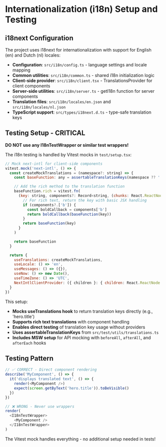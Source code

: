 # Internationalization (i18n) Setup and Testing

## i18next Configuration

The project uses i18next for internationalization with support for English (en) and Dutch (nl) locales:

- **Configuration**: `src/i18n/config.ts` - language settings and locale mapping
- **Common utilities**: `src/i18n/common.ts` - shared i18n initialization logic
- **Client-side provider**: `src/i18n/client.tsx` - TranslationsProvider for client components
- **Server-side utilities**: `src/i18n/server.ts` - getI18n function for server components
- **Translation files**: `src/i18n/locales/en.json` and `src/i18n/locales/nl.json`
- **TypeScript support**: `src/types/i18next.d.ts` - type-safe translation keys

## Testing Setup - CRITICAL

**DO NOT use any I18nTestWrapper or similar test wrappers!**

The i18n testing is handled by Vitest mocks in `test/setup.tsx`:

```javascript
// Mock next-intl for client-side components
vitest.mock('next-intl', () => {
  const createMockTranslations = (namespace?: string) => {
    const baseFunction: any = assertableTranslationKeys(namespace ?? '')

    // Add the rich method to the translation function
    baseFunction.rich = vitest.fn(
      (key: string, components?: Record<string, (chunks: React.ReactNode) => React.ReactNode>) => {
        // For rich text, return the key with basic JSX handling
        if (components?.['b']) {
          const boldCallback = components['b']
          return boldCallback(baseFunction(key))
        }
        return baseFunction(key)
      }
    )

    return baseFunction
  }

  return {
    useTranslations: createMockTranslations,
    useLocale: () => 'en',
    useMessages: () => ({}),
    useNow: () => new Date(),
    useTimeZone: () => 'UTC',
    NextIntlClientProvider: ({ children }: { children: React.ReactNode }) => children,
  }
})
```

This setup:

- **Mocks useTranslations hook** to return translation keys directly (e.g., 'hero.title')
- **Supports rich text translations** with component handling
- **Enables direct testing** of translation key usage without providers
- **Uses assertableTranslationKeys** from `src/test/utils/translations.ts`
- **Includes MSW setup** for API mocking with `beforeAll`, `afterAll`, and `afterEach` hooks

## Testing Pattern

```typescript
// ✅ CORRECT - Direct component rendering
describe('MyComponent', () => {
  it('displays translated text', () => {
    render(<MyComponent />)
    expect(screen.getByText('hero.title')).toBeVisible()
  })
})

// ❌ WRONG - Never use wrappers
render(
  <I18nTestWrapper>
    <MyComponent />
  </I18nTestWrapper>
)
```

The Vitest mock handles everything - no additional setup needed in tests!
